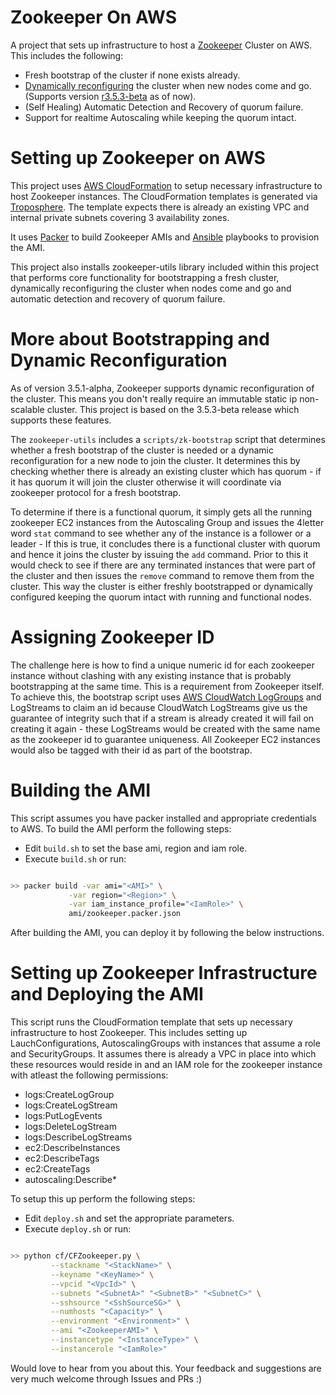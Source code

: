 Zookeeper On AWS
================
A project that sets up infrastructure to host a [Zookeeper](http://zookeeper.apache.org/) Cluster on AWS. This includes the following:
- Fresh bootstrap of the cluster if none exists already.
- [Dynamically reconfiguring](http://zookeeper.apache.org/doc/r3.5.3-beta/zookeeperReconfig.html) the cluster when new nodes come and go. (Supports version [r3.5.3-beta](http://zookeeper.apache.org/doc/r3.5.3-beta/) as of now).
- (Self Healing) Automatic Detection and Recovery of quorum failure.
- Support for realtime Autoscaling while keeping the quorum intact.


Setting up Zookeeper on AWS
===========================
This project uses [AWS CloudFormation](https://aws.amazon.com/cloudformation/) to setup necessary infrastructure to host Zookeeper instances. The CloudFormation templates is generated via [Troposphere](https://github.com/cloudtools/troposphere). The template expects there is already an existing VPC and internal private subnets covering 3 availability zones.

It uses [Packer](https://www.packer.io/intro/index.html) to build Zookeeper AMIs and [Ansible](https://www.ansible.com/) playbooks to provision the AMI.

This project also installs zookeeper-utils library included within this project that performs core functionality for bootstrapping a fresh cluster, dynamically reconfiguring the cluster when nodes come and go and automatic detection and recovery of quorum failure.


More about Bootstrapping and Dynamic Reconfiguration
====================================================
As of version 3.5.1-alpha, Zookeeper supports dynamic reconfiguration of the cluster. This means you don't really require an immutable static ip non-scalable cluster. This project is based on the 3.5.3-beta release which supports these features.

The `zookeeper-utils` includes a `scripts/zk-bootstrap` script that determines whether a fresh bootstrap of the cluster is needed or a dynamic reconfiguration for a new node to join the cluster. It determines this by checking whether there is already an existing cluster which has quorum - if it has quorum it will join the cluster otherwise it will coordinate via zookeeper protocol for a fresh bootstrap.

To determine if there is a functional quorum, it simply gets all the running zookeeper EC2 instances from the Autoscaling Group and issues the 4letter word `stat` command to see whether any of the instance is a follower or a leader - If this is true, it concludes there is a functional cluster with quorum and hence it joins the cluster by issuing the `add` command. Prior to this it would check to see if there are any terminated instances that were part of the cluster and then issues the `remove` command to remove them from the cluster. This way the cluster is either freshly bootstrapped or dynamically configured keeping the quorum intact with running and functional nodes.


Assigning Zookeeper ID
======================
The challenge here is how to find a unique numeric id for each zookeeper instance without clashing with any existing instance that is probably bootstrapping at the same time. This is a requirement from Zookeeper itself. To achieve this, the bootstrap script uses [AWS CloudWatch LogGroups](http://docs.aws.amazon.com/AmazonCloudWatch/latest/logs/WhatIsCloudWatchLogs.html) and LogStreams to claim an id because CloudWatch LogStreams give us the guarantee of integrity such that if a stream is already created it will fail on creating it again - these LogStreams would be created with the same name as the zookeeper id to guarantee uniqueness. All Zookeeper EC2 instances would also be tagged with their id as part of the bootstrap.


Building the AMI
================
This script assumes you have packer installed and appropriate credentials to AWS. To build the AMI perform the following steps:

- Edit `build.sh` to set the base ami, region and iam role.
- Execute `build.sh` or run:

```bash

>> packer build -var ami="<AMI>" \
             -var region="<Region>" \
             -var iam_instance_profile="<IamRole>" \
             ami/zookeeper.packer.json

```

After building the AMI, you can deploy it by following the below instructions.


Setting up Zookeeper Infrastructure and Deploying the AMI
=========================================================
This script runs the CloudFormation template that sets up necessary infrastructure to host Zookeeper. This includes setting up LauchConfigurations, AutoscalingGroups with instances that assume a role and SecurityGroups. It assumes there is already a VPC in place into which these resources would reside in and an IAM role for the
zookeeper instance with atleast the following permissions:

  - logs:CreateLogGroup
  - logs:CreateLogStream
  - logs:PutLogEvents
  - logs:DeleteLogStream
  - logs:DescribeLogStreams
  - ec2:DescribeInstances
  - ec2:DescribeTags
  - ec2:CreateTags
  - autoscaling:Describe*

To setup this up perform the following steps:

- Edit `deploy.sh` and set the appropriate parameters.
- Execute `deploy.sh` or run:

```bash

>> python cf/CFZookeeper.py \
         --stackname "<StackName>" \
         --keyname "<KeyName>" \
         --vpcid "<VpcId>" \
         --subnets "<SubnetA>" "<SubnetB>" "<SubnetC>" \
         --sshsource "<SshSourceSG>" \
         --numhosts "<Capacity>" \
         --environment "<Environment>" \
         --ami "<ZookeeperAMI>" \
         --instancetype "<InstanceType>" \
         --instancerole "<IamRole>"

```


Would love to hear from you about this. Your feedback and suggestions are very much welcome through Issues and PRs :)
